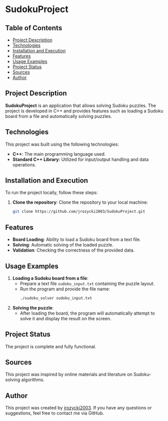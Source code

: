 # SudokuProject

## Table of Contents  
- [Project Description](#project-description)  
- [Technologies](#technologies)  
- [Installation and Execution](#installation-and-execution)  
- [Features](#features)  
- [Usage Examples](#usage-examples)  
- [Project Status](#project-status)  
- [Sources](#sources)  
- [Author](#author)  

## Project Description  

**SudokuProject** is an application that allows solving Sudoku puzzles. The project is developed in C++ and provides features such as loading a Sudoku board from a file and automatically solving puzzles.  

## Technologies  

This project was built using the following technologies:  

- **C++**: The main programming language used.  
- **Standard C++ Library**: Utilized for input/output handling and data operations.  

## Installation and Execution  

To run the project locally, follow these steps:  

1. **Clone the repository**: Clone the repository to your local machine:  
   ```bash
   git clone https://github.com/jrozycki2003/SudokuProject.git
   ```  

## Features  

- **Board Loading**: Ability to load a Sudoku board from a text file.  
- **Solving**: Automatic solving of the loaded puzzle.  
- **Validation**: Checking the correctness of the provided data.  

## Usage Examples  

1. **Loading a Sudoku board from a file**:  
   - Prepare a text file `sudoku_input.txt` containing the puzzle layout.  
   - Run the program and provide the file name:  
     ```bash
     ./sudoku_solver sudoku_input.txt
     ```  
2. **Solving the puzzle**:  
   - After loading the board, the program will automatically attempt to solve it and display the result on the screen.  

## Project Status  

The project is complete and fully functional.  

## Sources  

This project was inspired by online materials and literature on Sudoku-solving algorithms.  

## Author  

This project was created by [jrozycki2003](https://github.com/jrozycki2003). If you have any questions or suggestions, feel free to contact me via GitHub.
